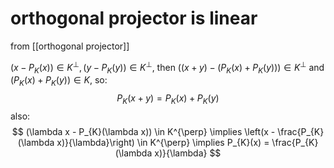 # orthogonal projector is linear
from [[orthogonal projector]]

$(x - P_{K}(x)) \in K^{\perp}, (y - P_{K}(y)) \in K^{\perp}$, then $((x + y) - (P_{K}(x) + P_{K}(y))) \in K^{\perp}$ and $(P_{K}(x) + P_{K}(y)) \in K$, so:
$$ P_{K}(x + y) = P_{K}(x) + P_{K}(y) $$
also:
$$ (\lambda x - P_{K}(\lambda x)) \in K^{\perp} \implies \left(x - \frac{P_{K}(\lambda x)}{\lambda}\right) \in K^{\perp} \implies P_{K}(x) = \frac{P_{K}(\lambda x)}{\lambda} $$
